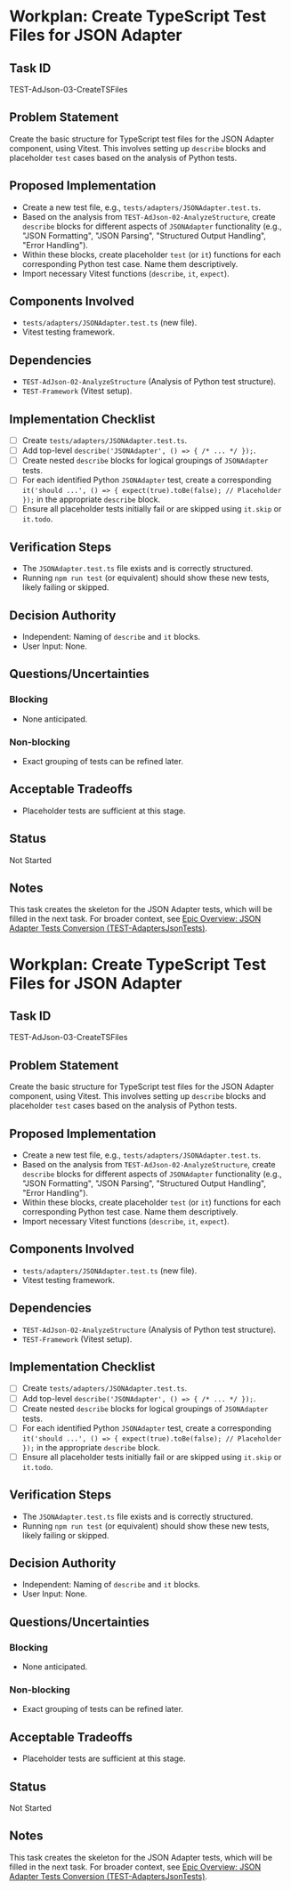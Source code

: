 # Workplan: Create TypeScript Test Files for JSON Adapter

## Task ID
TEST-AdJson-03-CreateTSFiles

## Problem Statement
Create the basic structure for TypeScript test files for the JSON Adapter component, using Vitest. This involves setting up `describe` blocks and placeholder `test` cases based on the analysis of Python tests.

## Proposed Implementation
- Create a new test file, e.g., `tests/adapters/JSONAdapter.test.ts`.
- Based on the analysis from `TEST-AdJson-02-AnalyzeStructure`, create `describe` blocks for different aspects of `JSONAdapter` functionality (e.g., "JSON Formatting", "JSON Parsing", "Structured Output Handling", "Error Handling").
- Within these blocks, create placeholder `test` (or `it`) functions for each corresponding Python test case. Name them descriptively.
- Import necessary Vitest functions (`describe`, `it`, `expect`).

## Components Involved
- `tests/adapters/JSONAdapter.test.ts` (new file).
- Vitest testing framework.

## Dependencies
- `TEST-AdJson-02-AnalyzeStructure` (Analysis of Python test structure).
- `TEST-Framework` (Vitest setup).

## Implementation Checklist
- [ ] Create `tests/adapters/JSONAdapter.test.ts`.
- [ ] Add top-level `describe('JSONAdapter', () => { /* ... */ });`.
- [ ] Create nested `describe` blocks for logical groupings of `JSONAdapter` tests.
- [ ] For each identified Python `JSONAdapter` test, create a corresponding `it('should ...', () => { expect(true).toBe(false); // Placeholder });` in the appropriate `describe` block.
- [ ] Ensure all placeholder tests initially fail or are skipped using `it.skip` or `it.todo`.

## Verification Steps
- The `JSONAdapter.test.ts` file exists and is correctly structured.
- Running `npm run test` (or equivalent) should show these new tests, likely failing or skipped.

## Decision Authority
- Independent: Naming of `describe` and `it` blocks.
- User Input: None.

## Questions/Uncertainties
### Blocking
- None anticipated.
### Non-blocking
- Exact grouping of tests can be refined later.

## Acceptable Tradeoffs
- Placeholder tests are sufficient at this stage.

## Status
Not Started

## Notes
This task creates the skeleton for the JSON Adapter tests, which will be filled in the next task.
For broader context, see [Epic Overview: JSON Adapter Tests Conversion (TEST-AdaptersJsonTests)](../../docs/planning/workplans/TEST-AdaptersJsonTests.md).
# Workplan: Create TypeScript Test Files for JSON Adapter

## Task ID
TEST-AdJson-03-CreateTSFiles

## Problem Statement
Create the basic structure for TypeScript test files for the JSON Adapter component, using Vitest. This involves setting up `describe` blocks and placeholder `test` cases based on the analysis of Python tests.

## Proposed Implementation
- Create a new test file, e.g., `tests/adapters/JSONAdapter.test.ts`.
- Based on the analysis from `TEST-AdJson-02-AnalyzeStructure`, create `describe` blocks for different aspects of `JSONAdapter` functionality (e.g., "JSON Formatting", "JSON Parsing", "Structured Output Handling", "Error Handling").
- Within these blocks, create placeholder `test` (or `it`) functions for each corresponding Python test case. Name them descriptively.
- Import necessary Vitest functions (`describe`, `it`, `expect`).

## Components Involved
- `tests/adapters/JSONAdapter.test.ts` (new file).
- Vitest testing framework.

## Dependencies
- `TEST-AdJson-02-AnalyzeStructure` (Analysis of Python test structure).
- `TEST-Framework` (Vitest setup).

## Implementation Checklist
- [ ] Create `tests/adapters/JSONAdapter.test.ts`.
- [ ] Add top-level `describe('JSONAdapter', () => { /* ... */ });`.
- [ ] Create nested `describe` blocks for logical groupings of `JSONAdapter` tests.
- [ ] For each identified Python `JSONAdapter` test, create a corresponding `it('should ...', () => { expect(true).toBe(false); // Placeholder });` in the appropriate `describe` block.
- [ ] Ensure all placeholder tests initially fail or are skipped using `it.skip` or `it.todo`.

## Verification Steps
- The `JSONAdapter.test.ts` file exists and is correctly structured.
- Running `npm run test` (or equivalent) should show these new tests, likely failing or skipped.

## Decision Authority
- Independent: Naming of `describe` and `it` blocks.
- User Input: None.

## Questions/Uncertainties
### Blocking
- None anticipated.
### Non-blocking
- Exact grouping of tests can be refined later.

## Acceptable Tradeoffs
- Placeholder tests are sufficient at this stage.

## Status
Not Started

## Notes
This task creates the skeleton for the JSON Adapter tests, which will be filled in the next task.
For broader context, see [Epic Overview: JSON Adapter Tests Conversion (TEST-AdaptersJsonTests)](../../docs/planning/workplans/TEST-AdaptersJsonTests.md).